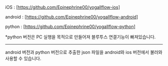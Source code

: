 iOS : [https://github.com/Epinephrine00/yogallflow-ios]

android : [https://github.com/Epinephrine00/yogallflow-android]

python : [https://github.com/Epinephrine00/yogallflow-python]

*python 버전은 PC 실행을 목적으로 만들어져 블루투스 연결기능이 빠져있습니다. 

------------------------

android 버전과 python 버전으로 추출한 json 파일을 android와 ios 버전에서 불러와 사용할 수 있습니다.
